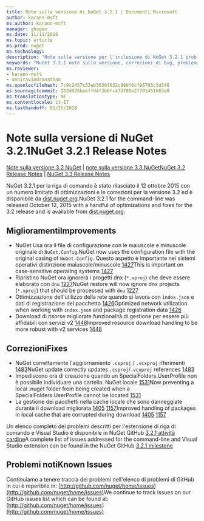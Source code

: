 ```yaml
---
title: Note sulla versione di NuGet 3.2.1 | Documenti Microsoft
author: karann-msft
ms.author: karann-msft
manager: ghogen
ms.date: 11/11/2016
ms.topic: article
ms.prod: nuget
ms.technology: 
description: "Note sulla versione per l'inclusione di NuGet 3.2.1 problemi noti, correzioni di bug, le funzionalità aggiunte e dcr."
keywords: "NuGet 3.2.1 note sulla versione, correzioni di bug, problemi noti, aggiunta di funzionalità, eseguire"
ms.reviewer:
- karann-msft
- unniravindranathan
ms.openlocfilehash: 7c9c2457c33eb3630f632c98bf0cf96703c3a548
ms.sourcegitcommit: 262d026beeffd4f3b6fc47d780a2f701451663a8
ms.translationtype: MT
ms.contentlocale: it-IT
ms.lasthandoff: 01/25/2018
---
```

# <a name="nuget-321-release-notes"></a><span data-ttu-id="5bf5c-104">Note sulla versione di NuGet 3.2.1</span><span class="sxs-lookup"><span data-stu-id="5bf5c-104">NuGet 3.2.1 Release Notes</span></span>

<span data-ttu-id="5bf5c-105">[Note sulla versione 3.2 NuGet](../release-notes/nuget-3.2.md) | [note sulla versione 3.3 NuGet](../release-notes/nuget-3.3.md)</span><span class="sxs-lookup"><span data-stu-id="5bf5c-105">[NuGet 3.2 Release Notes](../release-notes/nuget-3.2.md) | [NuGet 3.3 Release Notes](../release-notes/nuget-3.3.md)</span></span>

<span data-ttu-id="5bf5c-106">NuGet 3.2.1 per la riga di comando è stato rilasciato il 12 ottobre 2015 con un numero limitato di ottimizzazioni e le correzioni per la versione 3.2 ed è disponibile da [dist.nuget.org](http://dist.nuget.org/index.html).</span><span class="sxs-lookup"><span data-stu-id="5bf5c-106">NuGet 3.2.1 for the command-line was released October 12, 2015 with a handful of optimizations and fixes for the 3.2 release and is available from [dist.nuget.org](http://dist.nuget.org/index.html).</span></span>

## <a name="improvements"></a><span data-ttu-id="5bf5c-107">Miglioramenti</span><span class="sxs-lookup"><span data-stu-id="5bf5c-107">Improvements</span></span>

* <span data-ttu-id="5bf5c-108">NuGet Usa ora il file di configurazione con le maiuscole e minuscole originale di `NuGet.Config`.</span><span class="sxs-lookup"><span data-stu-id="5bf5c-108">NuGet now uses the configuration file with the original casing of `NuGet.Config`.</span></span>  <span data-ttu-id="5bf5c-109">Questo aspetto è importante nei sistemi operativi distinzione maiuscole/minuscole [1427](https://github.com/NuGet/Home/issues/1427)</span><span class="sxs-lookup"><span data-stu-id="5bf5c-109">This is important on case-sensitive operating systems [1427](https://github.com/NuGet/Home/issues/1427)</span></span>
* <span data-ttu-id="5bf5c-110">Ripristino NuGet ora ignorerà i progetti dnx (`*.xproj`) che deve essere elaborato con `dnu` [1227](https://github.com/NuGet/Home/issues/1227)</span><span class="sxs-lookup"><span data-stu-id="5bf5c-110">NuGet restore will now ignore dnx projects (`*.xproj`) that should be processed with `dnu` [1227](https://github.com/NuGet/Home/issues/1227)</span></span>
* <span data-ttu-id="5bf5c-111">Ottimizzazione dell'utilizzo della rete quando si lavora con `index.json` e dati di registrazione del pacchetto [1426](https://github.com/NuGet/Home/issues/1426)</span><span class="sxs-lookup"><span data-stu-id="5bf5c-111">Optimized network utilization when working with `index.json` and package registration data [1426](https://github.com/NuGet/Home/issues/1426)</span></span>
* <span data-ttu-id="5bf5c-112">Download di risorse migliorate funzionalità di gestione per essere più affidabili con servizi v2 [1448](https://github.com/NuGet/Home/issues/1448)</span><span class="sxs-lookup"><span data-stu-id="5bf5c-112">Improved resource download handling to be more robust with v2 services [1448](https://github.com/NuGet/Home/issues/1448)</span></span>

## <a name="fixes"></a><span data-ttu-id="5bf5c-113">Correzioni</span><span class="sxs-lookup"><span data-stu-id="5bf5c-113">Fixes</span></span>

* <span data-ttu-id="5bf5c-114">NuGet correttamente l'aggiornamento `.csproj` / `.vcxproj` riferimenti [1483](https://github.com/NuGet/Home/issues/1483)</span><span class="sxs-lookup"><span data-stu-id="5bf5c-114">NuGet update correctly updates `.csproj`/`.vcxproj` references [1483](https://github.com/NuGet/Home/issues/1483)</span></span>
* <span data-ttu-id="5bf5c-115">Impediscono ora di creazione quando un SpecialFolders.UserProfile non è possibile individuare una cartella. NuGet locale [1531](https://github.com/NuGet/Home/issues/1531)</span><span class="sxs-lookup"><span data-stu-id="5bf5c-115">Now preventing a local .nuget folder from being created when a SpecialFolders.UserProfile cannot be located [1531](https://github.com/NuGet/Home/issues/1531)</span></span>
* <span data-ttu-id="5bf5c-116">La gestione dei pacchetti nella cache locale che sono danneggiate durante il download migliorata [1405](https://github.com/NuGet/Home/issues/1405) [1157](https://github.com/NuGet/Home/issues/1157)</span><span class="sxs-lookup"><span data-stu-id="5bf5c-116">Improved handling of packages in local cache that are corrupted during download [1405](https://github.com/NuGet/Home/issues/1405) [1157](https://github.com/NuGet/Home/issues/1157)</span></span>

<span data-ttu-id="5bf5c-117">Un elenco completo dei problemi descritti per l'estensione di riga di comando e Visual Studio è disponibile in NuGet GitHub [3.2.1 attività cardine](https://github.com/NuGet/Home/issues?q=milestone%3A3.2.1+is%3Aclosed)</span><span class="sxs-lookup"><span data-stu-id="5bf5c-117">A complete list of issues addressed for the command-line and Visual Studio extension can be found in the NuGet GitHub [3.2.1 milestone](https://github.com/NuGet/Home/issues?q=milestone%3A3.2.1+is%3Aclosed)</span></span>

## <a name="known-issues"></a><span data-ttu-id="5bf5c-118">Problemi noti</span><span class="sxs-lookup"><span data-stu-id="5bf5c-118">Known Issues</span></span>

<span data-ttu-id="5bf5c-119">Continuiamo a tenere traccia dei problemi nell'elenco di problemi di GitHub in cui è reperibile in: [http://github.com/nuget/home/issues](http://github.com/nuget/home/issues)</span><span class="sxs-lookup"><span data-stu-id="5bf5c-119">We continue to track issues on our GitHub issues list which can be found at: [http://github.com/nuget/home/issues](http://github.com/nuget/home/issues)</span></span>